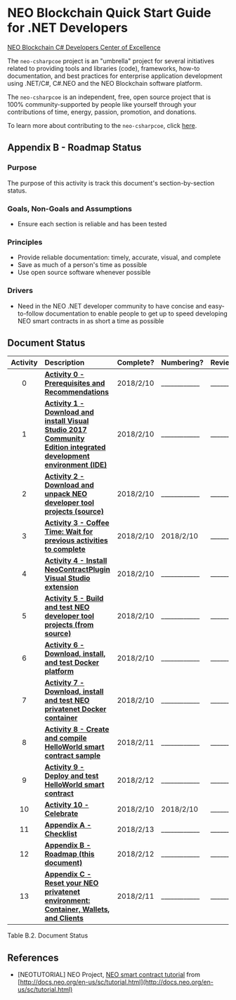 # NEO Blockchain Quick Start Guide for .NET Developers

[NEO Blockchain C# Developers Center of Excellence](https://github.com/mwherman2000/neo-csharpcoe/blob/master/README.md)

The `neo-csharpcoe` project is an "umbrella" project for several initiatives related to providing tools and libraries (code), frameworks, how-to documentation, and best practices for enterprise application development using .NET/C#, C#.NEO and the NEO Blockchain software platform.

The `neo-csharpcoe` is an independent, free, open source project that is 100% community-supported by people like yourself through your contributions of time, energy, passion, promotion, and donations.  

To learn more about contributing to the `neo-csharpcoe`, click [here](https://github.com/mwherman2000/neo-csharpcoe/blob/master/CONTRIBUTE.md).

## Appendix B - Roadmap Status

### Purpose

The purpose of this activity is track this document's section-by-section status.

### Goals, Non-Goals and Assumptions

* Ensure each section is reliable and has been tested

### Principles

* Provide reliable documentation: timely, accurate, visual, and complete
* Save as much of a person's time as possible
* Use open source software whenever possible

### Drivers

* Need in the NEO .NET developer community to have concise and easy-to-follow documentation to enable people to get up to speed developing NEO smart contracts in as short a time as possible

## Document Status

Activity | Description | Complete?  | Numbering? | Reviewed? | Tested?
:--------:|:---------------------- |:--------- |:--------- |:--------- |:---------
0 | **[Activity 0 - Prerequisites and Recommendations](./00-prerequisites.md)** | 2018/2/10 | ____________ | ____________ | ____________
1 | **[Activity 1 - Download and install Visual Studio 2017 Community Edition integrated development environment (IDE)](./01-installvisualstudio.md)** | 2018/2/10 | ____________ | ____________ | ____________
2 | **[Activity 2 - Download and unpack NEO developer tool projects (source)](./02-downloadneodevtoolsrc.md)** | 2018/2/10 | ____________ | ____________ | ____________
3 | **[Activity 3 - Coffee Time: Wait for previous activities to complete](./03-coffeetime-waitforprevactivities.md)** | 2018/2/10 | 2018/2/10 | ____________ | ____________
4 | **[Activity 4 - Install NeoContractPlugin Visual Studio extension](./04-installvsneocontractplugin.md)** | 2018/2/10 | ____________ | ____________ | ____________
5 | **[Activity 5 - Build and test NEO developer tool projects (from source)](./05-buildneodevtools.md)** | 2018/2/10 | ____________ | ____________ | ____________
6 | **[Activity 6 - Download, install, and test Docker platform](./06-installdockerplatform.md)** | 2018/2/10 | ____________ | ____________ | ____________
7 | **[Activity 7 - Download, install and test NEO privatenet Docker container](./07-installneoprivatenetcontainer.md)** | 2018/2/10 | ____________ | ____________ | ____________
8 | **[Activity 8 - Create and compile HelloWorld smart contract sample](./08-createcompilesmartcontract.md)** | 2018/2/11 | ____________ | ____________ | ____________
9 | **[Activity 9 - Deploy and test HelloWorld smart contract](./09-deploytestsmartcontract.md)** | 2018/2/12 | ____________ | ____________ | ____________
10 | **[Activity 10 - Celebrate](./10-celebrate.md)** | 2018/2/10 | 2018/2/10 | ____________ | ____________
11 | **[Appendix A - Checklist](./11-checklist.md)** | 2018/2/13 | ____________ | ____________ | ____________
12 | **[Appendix B - Roadmap (this document)](./12-roadmap.md)** | 2018/2/12 | ____________ | ____________ | ____________
13 | **[Appendix C - Reset your NEO privatenet environment: Container, Wallets, and Clients ](./13-resetprivatenetenv.md)** | 2018/2/11 | ____________ | ____________ | ____________

Table B.2. Document Status

## References

* [NEOTUTORIAL] NEO Project, [NEO smart contract tutorial](http://docs.neo.org/en-us/sc/tutorial.html) from [http://docs.neo.org/en-us/sc/tutorial.html](http://docs.neo.org/en-us/sc/tutorial.html)
